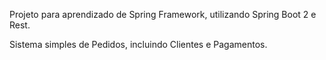 Projeto para aprendizado de Spring Framework, utilizando Spring Boot 2 e Rest.

Sistema simples de Pedidos, incluindo Clientes e Pagamentos.
